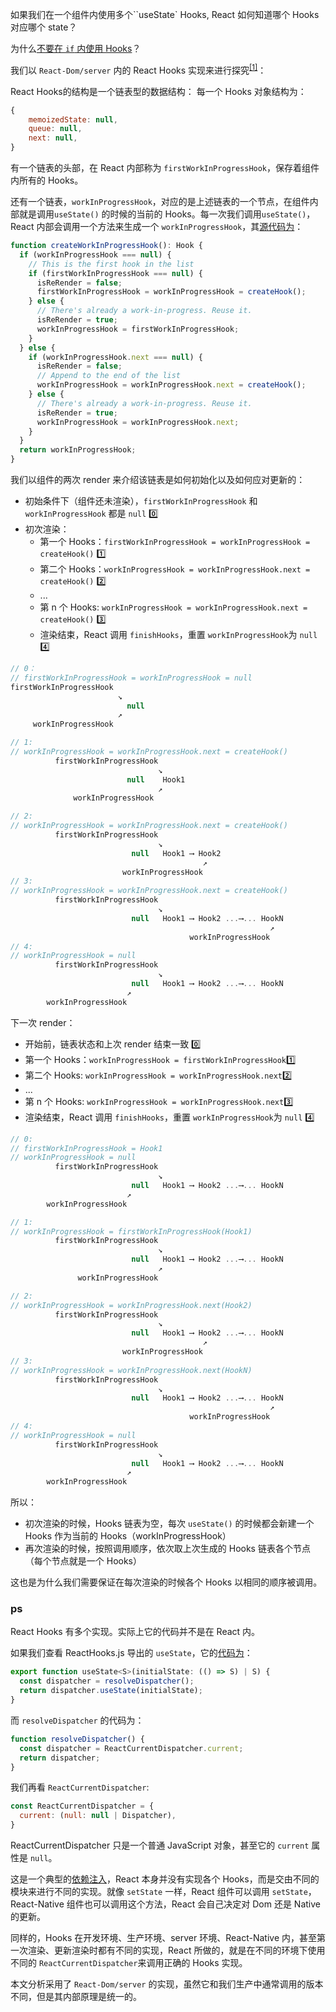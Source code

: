 如果我们在一个组件内使用多个``useState` Hooks, React 如何知道哪个 Hooks 对应哪个 state？

为什么[不要在 `if` 内使用 Hooks](https://reactjs.org/docs/hooks-rules.html#only-call-hooks-at-the-top-level)？

我们以 `React-Dom/server` 内的 React Hooks 实现来进行探究<sup>[[1]](#ps)</sup>：

React Hooks的结构是一个链表型的数据结构：
每一个 Hooks 对象结构为：

```js
{
    memoizedState: null,
    queue: null,
    next: null,
}
```

有一个链表的头部，在 React 内部称为 `firstWorkInProgressHook`，保存着组件内所有的 Hooks。

还有一个链表，`workInProgressHook`，对应的是上述链表的一个节点，在组件内部就是调用`useState()` 的时候的当前的 Hooks。每一次我们调用`useState()`，React 内部会调用一个方法来生成一个 `workInProgressHook`，其[源代码为](https://github.com/facebook/react/blob/c05b4b81f91c0b43a02e101d6a37b3de768f017b/packages/react-dom/src/server/ReactPartialRendererHooks.js#L132)：

```js
function createWorkInProgressHook(): Hook {
  if (workInProgressHook === null) {
    // This is the first hook in the list
    if (firstWorkInProgressHook === null) {
      isReRender = false;
      firstWorkInProgressHook = workInProgressHook = createHook();
    } else {
      // There's already a work-in-progress. Reuse it.
      isReRender = true;
      workInProgressHook = firstWorkInProgressHook;
    }
  } else {
    if (workInProgressHook.next === null) {
      isReRender = false;
      // Append to the end of the list
      workInProgressHook = workInProgressHook.next = createHook();
    } else {
      // There's already a work-in-progress. Reuse it.
      isReRender = true;
      workInProgressHook = workInProgressHook.next;
    }
  }
  return workInProgressHook;
}
```

我们以组件的两次 render 来介绍该链表是如何初始化以及如何应对更新的：

- 初始条件下（组件还未渲染），`firstWorkInProgressHook` 和 `workInProgressHook` 都是 `null` 0️⃣
- 初次渲染：
    - 第一个 Hooks：`firstWorkInProgressHook = workInProgressHook = createHook()` 1️⃣
    - 第二个 Hooks：`workInProgressHook = workInProgressHook.next = createHook()` 2️⃣
    - ...
    - 第 n 个 Hooks: `workInProgressHook = workInProgressHook.next = createHook()` 3️⃣
    - 渲染结束，React 调用 `finishHooks`，重置 `workInProgressHook`为 `null` 4️⃣

```js
// 0️：
// firstWorkInProgressHook = workInProgressHook = null
firstWorkInProgressHook
                        ↘
                          null
                        ↗
     workInProgressHook

// 1:
// workInProgressHook = workInProgressHook.next = createHook()
          firstWorkInProgressHook
                                 ↘
                          null    Hook1
                                 ↗
              workInProgressHook

// 2:
// workInProgressHook = workInProgressHook.next = createHook()
          firstWorkInProgressHook
                                 ↘
                           null   Hook1 ⟶️ Hook2
                                           ↗
                         workInProgressHook
// 3:
// workInProgressHook = workInProgressHook.next = createHook()
          firstWorkInProgressHook
                                 ↘
                           null   Hook1 ⟶️ Hook2 ...⟶️... HookN
                                                          ↗
                                        workInProgressHook
// 4:
// workInProgressHook = null
          firstWorkInProgressHook
                                 ↘
                           null   Hook1 ⟶️ Hook2 ...⟶️... HookN
                          ↗
        workInProgressHook
```

下一次 render：

- 开始前，链表状态和上次 render 结束一致 0️⃣
- 第一个 Hooks：`workInProgressHook = firstWorkInProgressHook`1️⃣
- 第二个 Hooks: `workInProgressHook = workInProgressHook.next`2️⃣
- ...
- 第 n 个 Hooks: `workInProgressHook = workInProgressHook.next`3️⃣
- 渲染结束，React 调用 `finishHooks`，重置 `workInProgressHook`为 `null` 4️⃣

```js
// 0:
// firstWorkInProgressHook = Hook1
// workInProgressHook = null
          firstWorkInProgressHook
                                 ↘
                           null   Hook1 ⟶️ Hook2 ...⟶️... HookN
                          ↗
        workInProgressHook

// 1:
// workInProgressHook = firstWorkInProgressHook(Hook1)
          firstWorkInProgressHook
                                 ↘
                           null   Hook1 ⟶️ Hook2 ...⟶️... HookN
                                 ↗
               workInProgressHook

// 2:
// workInProgressHook = workInProgressHook.next(Hook2)
          firstWorkInProgressHook
                                 ↘
                           null   Hook1 ⟶️ Hook2 ...⟶️... HookN
                                           ↗
                         workInProgressHook
// 3:
// workInProgressHook = workInProgressHook.next(HookN)
          firstWorkInProgressHook
                                 ↘
                           null   Hook1 ⟶️ Hook2 ...⟶️... HookN
                                                          ↗
                                        workInProgressHook
// 4:
// workInProgressHook = null
          firstWorkInProgressHook
                                 ↘
                           null   Hook1 ⟶️ Hook2 ...⟶️... HookN
                          ↗
        workInProgressHook
```

所以：

- 初次渲染的时候，Hooks 链表为空，每次 `useState()` 的时候都会新建一个 Hooks 作为当前的 Hooks（workInProgressHook）
- 再次渲染的时候，按照调用顺序，依次取上次生成的 Hooks 链表各个节点（每个节点就是一个 Hooks）

这也是为什么我们需要保证在每次渲染的时候各个 Hooks 以相同的顺序被调用。

### ps

React Hooks 有多个实现。实际上它的代码并不是在 React 内。

如果我们查看 ReactHooks.js 导出的 `useState`，它的[代码为](https://github.com/facebook/react/blob/c05b4b81f91c0b43a02e101d6a37b3de768f017b/packages/react/src/ReactHooks.js#L72)：

```js
export function useState<S>(initialState: (() => S) | S) {
  const dispatcher = resolveDispatcher();
  return dispatcher.useState(initialState);
}
```

而 `resolveDispatcher` 的代码为：

```js
function resolveDispatcher() {
  const dispatcher = ReactCurrentDispatcher.current;
  return dispatcher;
}
```

我们再看 `ReactCurrentDispatcher`:

```js
const ReactCurrentDispatcher = {
  current: (null: null | Dispatcher),
}
```

ReactCurrentDispatcher 只是一个普通 JavaScript 对象，甚至它的 `current` 属性是 `null`。

这是一个典型的[依赖注入](https://en.wikipedia.org/wiki/Dependency_injection)，React 本身并没有实现各个 Hooks，而是交由不同的模块来进行不同的实现。就像 `setState` 一样，React 组件可以调用 `setState`，React-Native 组件也可以调用这个方法，React 会自己决定对 Dom 还是 Native 的更新。

同样的，Hooks 在开发环境、生产环境、server 环境、React-Native 内，甚至第一次渲染、更新渲染时都有不同的实现，React 所做的，就是在不同的环境下使用不同的 `ReactCurrentDispatcher`来调用正确的 Hooks 实现。

本文分析采用了 `React-Dom/server` 的实现，虽然它和我们生产中通常调用的版本不同，但是其内部原理是统一的。